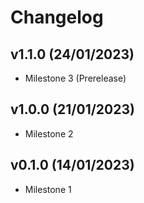# Changelog

<!--next-version-placeholder-->

## v1.1.0 (24/01/2023)

- Milestone 3 (Prerelease)

## v1.0.0 (21/01/2023)

- Milestone 2

## v0.1.0 (14/01/2023)

- Milestone 1
